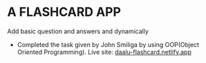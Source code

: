 # A FLASHCARD APP
Add basic question and answers and dynamically
- Completed the task given by John Smiliga by using OOP(Object Oriented Programming).
Live site: [daalu-flashcard.netlify.app](daalu-flashcard.netlify.app)